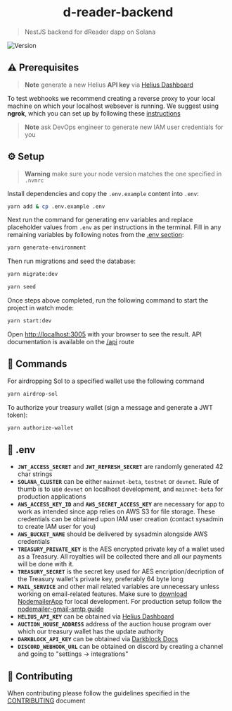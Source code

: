 <h1 align="center">d-reader-backend</h1>

> NestJS backend for dReader dapp on Solana

<p>
  <img alt="Version" src="https://img.shields.io/badge/version-0.1.0-blue.svg?cacheSeconds=2592000" />
</p>


## ⚠️ Prerequisites

> **Note** generate a new Helius **API key** via [Helius Dashboard](https://dev.helius.xyz/dashboard/app)

To test webhooks we recommend creating a reverse proxy to your local machine on which your localhost websever is running. We suggest using **ngrok**, which you can set up by following these [instructions](https://ngrok.com/docs/getting-started)

> **Note** ask DevOps engineer to generate new IAM user credentials for you


## ⚙️ Setup

> **Warning** make sure your node version matches the one specified in `.nvmrc`

Install dependencies and copy the `.env.example` content into `.env`:

```bash
yarn add & cp .env.example .env
```

Next run the command for generating env variables and replace placeholder values from `.env` as per instructions in the terminal. Fill in any remaining variables by following notes from the [.env section](#🌱-env):

```bash
yarn generate-environment
```

Then run migrations and seed the database:

```bash
yarn migrate:dev
```

```bash
yarn seed
```

Once steps above completed, run the following command to start the project in watch mode:

```bash
yarn start:dev
```

Open [http://localhost:3005](http://localhost:3005) with your browser to see the result. API documentation is available on the [/api](http://localhost:3005/api) route

## 🫡 Commands
For airdropping Sol to a specified wallet use the following command
```bash
yarn airdrop-sol
```

To authorize your treasury wallet (sign a message and generate a JWT token):
```bash
yarn authorize-wallet
```

## 🌱 .env
- **`JWT_ACCESS_SECRET`** and **`JWT_REFRESH_SECRET`** are randomly generated 42 char strings
- **`SOLANA_CLUSTER`** can be either `mainnet-beta`, `testnet` or `devnet`. Rule of thumb is to use `devnet` on localhost development, and `mainnet-beta` for production applications
- **`AWS_ACCESS_KEY_ID`** and **`AWS_SECRET_ACCESS_KEY`** are necessary for app to work as intended since app relies on AWS S3 for file storage. These credentials can be obtained upon IAM user creation (contact sysadmin to create IAM user for you)
- **`AWS_BUCKET_NAME`** should be delivered by sysadmin alongside AWS credentials
- **`TREASURY_PRIVATE_KEY`** is the AES encrypted private key of a wallet used as a Treasury. All royalties will be collected there and all our payments will be done with it.
- **`TREASURY_SECRET`** is the secret key used for AES encription/decription of the Treasury wallet's private key, preferably 64 byte long
- **`MAIL_SERVICE`** and other mail related variables are unnecessary unless working on email-related features. Make sure to [download NodemailerApp](https://nodemailer.com/app) for local development. For production setup follow the [nodemailer-gmail-smtp guide](https://blog.iamstarcode.com/how-to-send-emails-using-nestjs-nodemailer-smtp-gmail-and-oauth2)
- **`HELIUS_API_KEY`** can be obtained via [Helius Dashboard](https://dev.helius.xyz/dashboard/app)
- **`AUCTION_HOUSE_ADDRESS`** address of the auction house program over which our treasury wallet has the update authority
- **`DARKBLOCK_API_KEY`** can be obtained via [Darkblock Docs](https://darkblock.redoc.ly/apikey)
- **`DISCORD_WEBHOOK_URL`** can be obtained on discord by creating a channel and going to "settings -> integrations"

## 🤝 Contributing

When contributing please follow the guidelines specified in the [CONTRIBUTING](./CONTRIBUTING.md) document